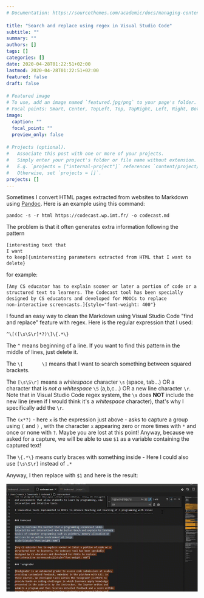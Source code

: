 ```yaml
---
# Documentation: https://sourcethemes.com/academic/docs/managing-content/

title: "Search and replace using regex in Visual Studio Code"
subtitle: ""
summary: ""
authors: []
tags: []
categories: []
date: 2020-04-28T01:22:51+02:00
lastmod: 2020-04-28T01:22:51+02:00
featured: false
draft: false

# Featured image
# To use, add an image named `featured.jpg/png` to your page's folder.
# Focal points: Smart, Center, TopLeft, Top, TopRight, Left, Right, BottomLeft, Bottom, BottomRight.
image:
  caption: ""
  focal_point: ""
  preview_only: false

# Projects (optional).
#   Associate this post with one or more of your projects.
#   Simply enter your project's folder or file name without extension.
#   E.g. `projects = ["internal-project"]` references `content/project/deep-learning/index.md`.
#   Otherwise, set `projects = []`.
projects: []
---
```


Sometimes I convert HTML pages extracted from websites to Markdown using [Pandoc](https://pandoc.org/). Here is an example using this command:

```
pandoc -s -r html https://codecast.wp.imt.fr/ -o codecast.md
```

The problem is that it often generates extra information following the pattern

```
[interesting text that
I want
to keep]{uninteresting parameters extracted from HTML that I want to delete}
```

for example:

```
[Any CS educator has to explain sooner or later a portion of code or a
structured text to learners. The Codecast tool has been specially
designed by CS educators and developed for MOOCs to replace
non-interactive screencasts.]{style="font-weight: 400"}
```

I found an easy way to clean the Markdown using Visual Studio Code "find and replace" feature with regex. Here is the regular expression that I used:

```
^\[([\s\S\r]*?)\]\{.*\} 
```

The `^` means beginning of a line. If you want to find this pattern in the middle of lines, just delete it.

The `\[       \]` means that I want to search something between squared brackets.

The `[\s\S\r]` means a *whitespace* character `\s` (space, tab...) OR a character that is *not a whitespace* `\S` (a,b,c...) OR a new line character `\r`. Note that in Visual Studio Code regex system, the `\s` does **NOT** include the new line (even if I would think it's a *whitespace* character), that's why I specifically add the `\r`.

The `(x*?)`  - here `x` is the expression just above - asks to capture a group using `(` and `)` , with the character `x` appearing zero or more times with `*` and once or none with `?`. Maybe you are lost at this point! Anyway, because we asked for a capture, we will be able to use `$1` as a variable containing the captured text!

 The `\{.*\}` means curly braces with something inside - Here I could also use  `[\s\S\r]` instead of  `.*` 

Anyway, I then replace with `$1` and here is the result:

![](./giftest.gif)